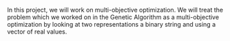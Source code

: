In this project, we will work on multi-objective optimization. We will treat the problem which we worked on in the Genetic Algorithm as a multi-objective optimization by looking at two representations a binary string and using a vector of real values.
